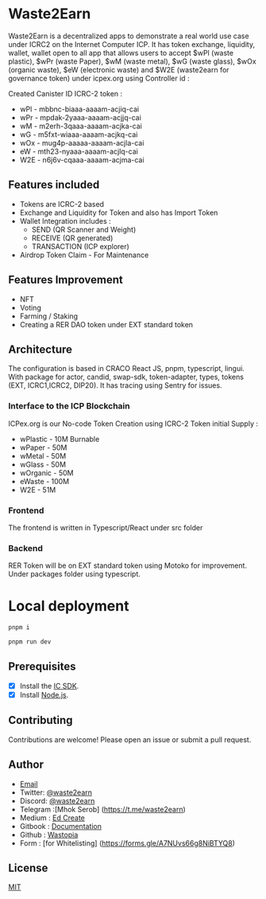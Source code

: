 # Waste2Earn

Waste2Earn is a decentralized apps to demonstrate a real world use case under ICRC2 on the Internet Computer ICP. It has token exchange, liquidity, wallet, wallet open to all app that allows users to accept $wPl (waste plastic), $wPr (waste Paper), $wM (waste metal), $wG (waste glass), $wOx (organic waste), $eW (electronic waste) and $W2E (waste2earn for governance token) under icpex.org using Controller id :

Created Canister ID ICRC-2 token :

- wPl - mbbnc-biaaa-aaaam-acjiq-cai
- wPr - mpdak-2yaaa-aaaam-acjjq-cai
- wM - m2erh-3qaaa-aaaam-acjka-cai
- wG - m5fxt-wiaaa-aaaam-acjkq-cai
- wOx - mug4p-aaaaa-aaaam-acjla-cai
- eW - mth23-nyaaa-aaaam-acjlq-cai
- W2E - n6j6v-cqaaa-aaaam-acjma-cai

## Features included

- Tokens are ICRC-2 based
- Exchange and Liquidity for Token and also has Import Token
- Wallet Integration includes :
  - SEND (QR Scanner and Weight)
  - RECEIVE (QR generated)
  - TRANSACTION (ICP explorer)
- Airdrop Token Claim - For Maintenance

## Features Improvement

- NFT
- Voting
- Farming / Staking
- Creating a RER DAO token under EXT standard token

## Architecture

The configuration is based in CRACO React JS, pnpm, typescript, lingui. With package for actor, candid, swap-sdk, token-adapter, types, tokens (EXT, ICRC1,ICRC2, DIP20). It has tracing using Sentry for issues.

### Interface to the ICP Blockchain

ICPex.org is our No-code Token Creation using ICRC-2
Token initial Supply :

- wPlastic - 10M Burnable
- wPaper - 50M
- wMetal - 50M
- wGlass - 50M
- wOrganic - 50M
- eWaste - 100M
- W2E - 51M

### Frontend

The frontend is written in Typescript/React under src folder

### Backend

RER Token will be on EXT standard token using Motoko for improvement.
Under packages folder using typescript.

# Local deployment

```bash
pnpm i
```

```bash
pnpm run dev
```

## Prerequisites

- [x] Install the [IC SDK](https://internetcomputer.org/docs/current/developer-docs/setup/install/index.mdx).
- [x] Install [Node.js](https://nodejs.org/en/).

## Contributing

Contributions are welcome! Please open an issue or submit a pull request.

## Author

- [Email](mailto:hello@waste2earn.xyz)
- Twitter: [@waste2earn](https://twitter.com/waste2earn)
- Discord: [@waste2earn](https://discord.com/invite/GbnNzjQe)
- Telegram :[Mhok Serob] (https://t.me/waste2earn)
- Medium : [Ed Create](https://medium.com/@waste2earn.io)
- Gitbook : [Documentation](https://waste2earn.gitbook.io/waste2earn-documentation)
- Github : [Wastopia](https://github.com/Wastopia/waste2earn-v2)
- Form : [for Whitelisting] (https://forms.gle/A7NUvs66g8NiBTYQ8)

## License

[MIT](LICENSE)
